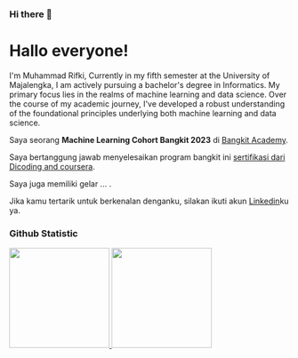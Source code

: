 ### Hi there 👋

<!--
**masikyy/masikyy** is a ✨ _special_ ✨ repository because its `README.md` (this file) appears on your GitHub profile.

Here are some ideas to get you started:

- 🔭 I’m currently working on ...
- 🌱 I’m currently learning ...
- 👯 I’m looking to collaborate on ...
- 🤔 I’m looking for help with ...
- 💬 Ask me about ...
- 📫 How to reach me: ...
- 😄 Pronouns: ...
- ⚡ Fun fact: ...
-->

# Hallo everyone! 
I'm Muhammad Rifki, Currently in my fifth semester at the University of Majalengka, I am actively pursuing a bachelor's degree in Informatics. My primary focus lies in the realms of machine learning and data science. Over the course of my academic journey, I've developed a robust understanding of the foundational principles underlying both machine learning and data science.

Saya seorang **Machine Learning Cohort Bangkit 2023** di [Bangkit Academy](https://dashboard.bangkit.academy/).<br>

Saya bertanggung jawab menyelesaikan program bangkit ini [sertifikasi dari Dicoding and coursera](https://www.coursera.org/account/accomplishments/specialization/certificate/B4RLZTC54L7V).<br>

Saya juga memiliki gelar ... .<br>

Jika kamu tertarik untuk berkenalan denganku, silakan ikuti akun [Linkedin](www.linkedin.com/in/muhammad-rifki-a677a228b)ku ya.


### Github Statistic
<p align="left">
<a href="https://github.com/masikyy">
  <img height="180em" src="https://github-readme-stats-eight-theta.vercel.app/api?username=masikyy&show_icons=true&theme=algolia&include_all_commits=true&count_private=true"/>
  <img height="180em" src="https://github-readme-stats-eight-theta.vercel.app/api/top-langs/?username=masikyy&layout=compact&langs_count=8&theme=algolia"/>
</a>
</p>
